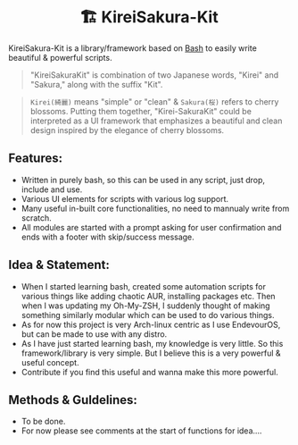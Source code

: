  <h1 align="center"> 🏗 KireiSakura-Kit</h1>

KireiSakura-Kit is a library/framework based on [Bash](https://www.gnu.org/software/bash/) to easily write beautiful & powerful scripts.

> "KireiSakuraKit" is combination of two Japanese words, "Kirei" and "Sakura," along with the suffix "Kit". 

>`Kirei(綺麗)` means "simple" or "clean" & `Sakura(桜)` refers to cherry blossoms. Putting them together, "Kirei-SakuraKit" could be interpreted as a UI framework that emphasizes a beautiful and clean design inspired by the elegance of cherry blossoms. 

## Features:

- Written in purely bash, so this can be used in any script, just drop, include and use.
- Various UI elements for scripts with various log support.
- Many useful in-built core functionalities, no need to mannualy write from scratch.
- All modules are started with a prompt asking for user confirmation and ends with a footer with skip/success message.

## Idea & Statement:

- When I started learning bash, created some automation scripts for various things like adding chaotic AUR, installing packages etc. Then when I was updating my Oh-My-ZSH, I suddenly thought of making something similarly modular which can be used to do various things.
- As for now this project is very Arch-linux centric as I use EndevourOS, but can be made to use with any distro.
- As I have just started learning bash, my knowledge is very little. So this framework/library is very simple. But I believe this is a very powerful & useful concept.
- Contribute if you find this useful and wanna make this more powerful.

## Methods & Guldelines:

- To be done.
- For now please see comments at the start of functions for idea....
